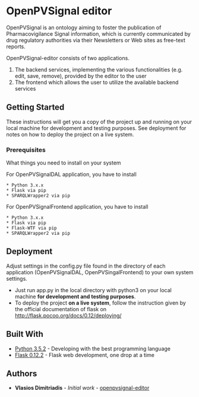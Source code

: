 # OpenPVSignal editor

OpenPVSignal is an ontology aiming to foster the publication of Pharmacovigilance Signal information, which is currently communicated by drug regulatory authorities via their Newsletters or Web sites as free-text reports.

OpenPVSignal-editor consists of two applications. 

1. The backend services, implementing the various functionalities (e.g. edit, save, remove), provided by the editor to the user
2. The frontend which allows the user to utilize the available backend services 


## Getting Started

These instructions will get you a copy of the project up and running on your local machine for development and testing purposes. See deployment for notes on how to deploy the project on a live system.

### Prerequisites

What things you need to install on your system

For OpenPVSignalDAL application, you have to install

```
* Python 3.x.x
* Flask via pip
* SPARQLWrapper2 via pip
```

For OpenPVSignalFrontend application, you have to install

```
* Python 3.x.x
* Flask via pip
* Flask-WTF via pip
* SPARQLWrapper2 via pip
```


## Deployment

Adjust settings in the config.py file found in the directory of each application (OpenPVSignalDAL, OpenPVSingalFrontend) to your own system settings.

* Just run app.py in the local directory with python3 on your local machine **for development and testing purposes**.
* To deploy the project **on a live system**, follow the instruction given by the official documentation of flask on http://flask.pocoo.org/docs/0.12/deploying/ 

## Built With

* [Python 3.5.2](http://www.python.org/) - Developing with the best programming language
* [Flask 0.12.2](http://flask.pocoo.org/) - Flask web development, one drop at a time

## Authors

* **Vlasios Dimitriadis** - *Initial work* - [openpvsignal-editor](https://github.com/bdimitriadis/openpvsignal-editor.git)



